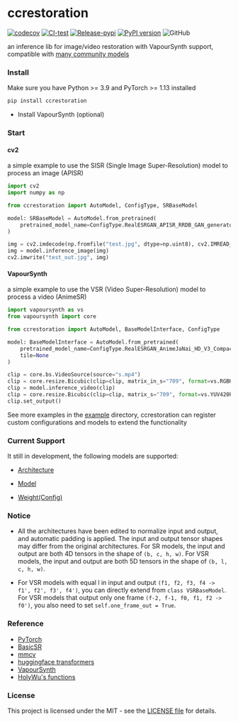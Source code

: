 # ccrestoration

[![codecov](https://codecov.io/gh/TensoRaws/ccrestoration/graph/badge.svg?token=VK0BHDUXAI)](https://codecov.io/gh/TensoRaws/ccrestoration)
[![CI-test](https://github.com/EutropicAI/ccrestoration/actions/workflows/CI-test.yml/badge.svg)](https://github.com/EutropicAI/ccrestoration/actions/workflows/CI-test.yml)
[![Release-pypi](https://github.com/EutropicAI/ccrestoration/actions/workflows/Release.yml/badge.svg)](https://github.com/EutropicAI/ccrestoration/actions/workflows/Release.yml)
[![PyPI version](https://badge.fury.io/py/ccrestoration.svg)](https://badge.fury.io/py/ccrestoration)
![GitHub](https://img.shields.io/github/license/TensoRaws/ccrestoration)

an inference lib for image/video restoration with VapourSynth support, compatible with [many community models](https://openmodeldb.info/)

### Install

Make sure you have Python >= 3.9 and PyTorch >= 1.13 installed

```bash
pip install ccrestoration
```

- Install VapourSynth (optional)

### Start

#### cv2

a simple example to use the SISR (Single Image Super-Resolution) model to process an image (APISR)

```python
import cv2
import numpy as np

from ccrestoration import AutoModel, ConfigType, SRBaseModel

model: SRBaseModel = AutoModel.from_pretrained(
    pretrained_model_name=ConfigType.RealESRGAN_APISR_RRDB_GAN_generator_2x,
)

img = cv2.imdecode(np.fromfile("test.jpg", dtype=np.uint8), cv2.IMREAD_COLOR)
img = model.inference_image(img)
cv2.imwrite("test_out.jpg", img)
```

#### VapourSynth

a simple example to use the VSR (Video Super-Resolution) model to process a video (AnimeSR)

```python
import vapoursynth as vs
from vapoursynth import core

from ccrestoration import AutoModel, BaseModelInterface, ConfigType

model: BaseModelInterface = AutoModel.from_pretrained(
    pretrained_model_name=ConfigType.RealESRGAN_AnimeJaNai_HD_V3_Compact_2x,
    tile=None
)

clip = core.bs.VideoSource(source="s.mp4")
clip = core.resize.Bicubic(clip=clip, matrix_in_s="709", format=vs.RGBH)
clip = model.inference_video(clip)
clip = core.resize.Bicubic(clip=clip, matrix_s="709", format=vs.YUV420P16)
clip.set_output()
```

See more examples in the [example](./example) directory, ccrestoration can register custom configurations and models to extend the functionality

### Current Support

It still in development, the following models are supported:

- [Architecture](./ccrestoration/type/arch.py)

- [Model](./ccrestoration/type/model.py)

- [Weight(Config)](./ccrestoration/type/config.py)

### Notice

- All the architectures have been edited to normalize input and output, and automatic padding is applied. The input and output tensor shapes may differ from the original architectures. For SR models, the input and output are both 4D tensors in the shape of `(b, c, h, w)`. For VSR models, the input and output are both 5D tensors in the shape of `(b, l, c, h, w)`.

- For VSR models with equal l in input and output `(f1, f2, f3, f4 -> f1', f2', f3', f4')`, you can directly extend from `class VSRBaseModel`. For VSR models that output only one frame `(f-2, f-1, f0, f1, f2 -> f0')`, you also need to set `self.one_frame_out = True`.

### Reference

- [PyTorch](https://github.com/pytorch/pytorch)
- [BasicSR](https://github.com/XPixelGroup/BasicSR)
- [mmcv](https://github.com/open-mmlab/mmcv)
- [huggingface transformers](https://github.com/huggingface/transformers)
- [VapourSynth](https://www.vapoursynth.com/)
- [HolyWu's functions](https://github.com/HolyWu)

### License

This project is licensed under the MIT - see
the [LICENSE file](https://github.com/EutropicAI/ccrestoration/blob/main/LICENSE) for details.
